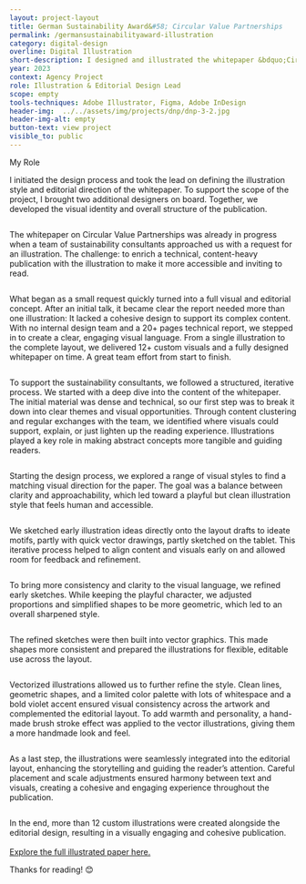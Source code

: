 ```yaml
---
layout: project-layout
title: German Sustainability Award&#58; Circular Value Partnerships
permalink: /germansustainabilityaward-illustration
category: digital-design
overline: Digital Illustration
short-description: I designed and illustrated the whitepaper &bdquo;Circular Value Partnerships&#58; Accelerating Change Together&ldquo;, a collaborative whitepaper by Accenture, Circular Valley and the German Sustainability Award. The publication aims to accelerate the shift toward a circular economy in Germany. Through clear layout, infographics, and visual storytelling, the paper highlights how cross-sector collaboration can drive sustainable transformation. 
year: 2023
context: Agency Project
role: Illustration & Editorial Design Lead
scope: empty
tools-techniques: Adobe Illustrator, Figma, Adobe InDesign
header-img:  ../../assets/img/projects/dnp/dnp-3-2.jpg
header-img-alt: empty
button-text: view project
visible_to: public
---
```


<div class="project-chapter"> 
    <div>
        <!-- <h2>The Project</h2> -->
        <div class="project-slide project-role">
            <span class="overline">My Role</span>
            <p class="body-regular">
                I initiated the design process and took the lead on defining the illustration style and editorial direction of the whitepaper. To support the scope of the project, I brought two additional designers on board. Together, we developed the visual identity and overall structure of the publication.
            </p>
        </div>
        <div class="project-slide"> 
            <img src="assets/img/projects/dnp/dnp-01.jpg" alt="">
            <p class="body-regular">
                The whitepaper on Circular Value Partnerships was already in progress when a team of sustainability consultants approached us with a request for an illustration. The challenge: to enrich a technical, content-heavy publication with the illustration to make it more accessible and inviting to read.
            </p>
        </div>
        <div class="project-slide"> 
            <img src="assets/img/projects/dnp/dnp-02.jpg" alt="">
            <p class="body-regular">
                What began as a small request quickly turned into a full visual and editorial concept. After an initial talk, it became clear the report needed more than one illustration: It lacked a cohesive design to support its complex content. With no internal design team and a 20+ pages technical report, we stepped in to create a clear, engaging visual language. From a single illustration to the complete layout, we delivered 12+ custom visuals and a fully designed whitepaper on time. A great team effort from start to finish.
            </p>
        </div>
        <div class="project-slide"> 
            <img src="assets/img/projects/dnp/dnp-03.jpg" alt="">
            <p class="body-regular">
             To support the sustainability consultants, we followed a structured, iterative process. We started with a deep dive into the content of the whitepaper. The initial material was dense and technical, so our first step was to break it down into clear themes and visual opportunities. Through content clustering and regular exchanges with the team, we identified where visuals could support, explain, or just lighten up the reading experience. Illustrations played a key role in making abstract concepts more tangible and guiding readers.
            </p>
        </div>
        <div class="project-slide"> 
            <img src="assets/img/projects/dnp/dnp-04.jpg" alt="">
            <p class="body-regular">
                Starting the design process, we explored a range of visual styles to find a matching visual direction for the paper. The goal was a balance between clarity and approachability, which led toward a playful but clean illustration style that feels human and accessible.
            </p>
        </div>
        <div class="project-slide"> 
            <img src="assets/img/projects/dnp/dnp-05.jpg" alt="">
            <p class="body-regular">
               We sketched early illustration ideas directly onto the layout drafts to ideate motifs, partly with quick vector drawings, partly sketched on the tablet. This iterative process helped to align content and visuals early on and allowed room for feedback and refinement.
            </p>
        </div>
        <div class="project-slide"> 
            <img src="assets/img/projects/dnp/dnp-06.jpg" alt="">
            <p class="body-regular">
                To bring more consistency and clarity to the visual language, we refined early sketches. While keeping the playful character, we adjusted proportions and simplified shapes to be more geometric, which led to an overall sharpened style.
            </p>
        </div>
        <div class="project-slide"> 
            <img src="assets/img/projects/dnp/dnp-07.jpg" alt="">
            <p class="body-regular">
                The refined sketches were then built into vector graphics. This  made shapes more consistent and prepared the illustrations for flexible, editable use across the layout.
            </p>
        </div>
        <div class="project-slide"> 
            <img src="assets/img/projects/dnp/dnp-08.jpg" alt="">
            <p class="body-regular">
                Vectorized illustrations allowed us to further refine the style. Clean lines, geometric shapes, and a limited color palette with lots of whitespace and a bold violet accent ensured visual consistency across the artwork and complemented the editorial layout. To add warmth and personality, a hand-made brush stroke effect was applied to the vector illustrations, giving them a more handmade look and feel.
            </p>
        </div>
        <div class="project-slide"> 
            <img src="assets/img/projects/dnp/dnp-09.jpg" alt="">
            <p class="body-regular">
                As a last step, the illustrations were seamlessly integrated into the editorial layout, enhancing the storytelling and guiding the reader’s attention. Careful placement and scale adjustments ensured harmony between text and visuals, creating a cohesive and engaging experience throughout the publication.
            </p>
        </div>
        <div class="project-slide"> 
            <img src="assets/img/projects/dnp/dnp-10.jpg" alt="">
            <p class="body-regular">
                In the end, more than 12 custom illustrations were created alongside the editorial design, resulting in a visually engaging and cohesive publication.
                <br><br>
                <a class="underline" href="https://magazin.nachhaltigkeitspreis.de/media/Magazin/Artikel/Accenture/Circular-Value-Partnerships-2023.pdf">Explore the full illustrated paper here.</a>
            </p>
        </div>
    </div>
</div>
<p class="body-regular">
    Thanks for reading! 😊
</p>